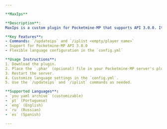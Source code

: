 ```yaml
---

**MaxIps**

**Description**:
MaxIps is a custom plugin for Pocketmine-MP that supports API 3.0.0. It adds two useful commands: `/updateips` and `/iplist <empty/player name>`. Additionally, this plugin allows players to choose their preferred language in the `config.yml`. You can choose from several language options, including `mynew`, which is customizable, and four default languages: `pt` (Portuguese), `eng` (English), `ru` (Russian), and `es` (Spanish).

**Key Features**:
- Commands: `/updateips` and `/iplist <empty/player name>`
- Support for Pocketmine-MP API 3.0.0
- Flexible language configuration in the `config.yml`

**Usage Instructions**:
1. Download the plugin.
2. Place the `.phar` (opcional) file in your Pocketmine-MP server's plugins folder.
3. Restart the server.
4. Customize language settings in the `config.yml`.
5. Use the `/updateips` and `/iplist` commands as needed.

**Supported Languages**:
- `you yaml archive` (customizable)
- `pt` (Portuguese)
- `eng` (English)
- `ru` (Russian)
- `es` (Spanish)

---
```

